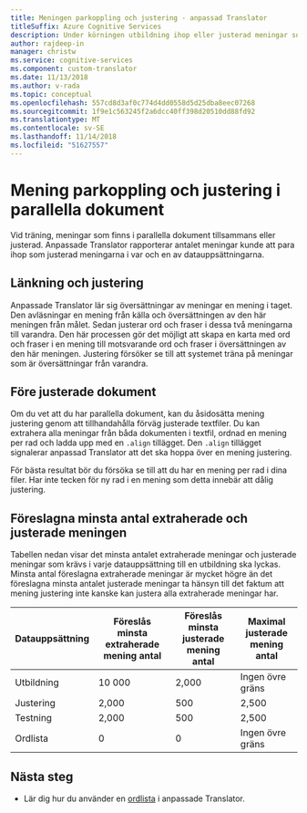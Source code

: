 ```yaml
---
title: Meningen parkoppling och justering - anpassad Translator
titleSuffix: Azure Cognitive Services
description: Under körningen utbildning ihop eller justerad meningar som finns i parallella dokument. Anpassade Translator lär sig översättningar en mening i taget, genom att läsa en mening översättningen av den här meningen. Sedan justerar ord och fraser i dessa två meningarna till varandra.
author: rajdeep-in
manager: christw
ms.service: cognitive-services
ms.component: custom-translator
ms.date: 11/13/2018
ms.author: v-rada
ms.topic: conceptual
ms.openlocfilehash: 557cd8d3af0c774d4dd0558d5d25dba8eec07268
ms.sourcegitcommit: 1f9e1c563245f2a6dcc40ff398d20510dd88fd92
ms.translationtype: MT
ms.contentlocale: sv-SE
ms.lasthandoff: 11/14/2018
ms.locfileid: "51627557"
---
```

# <a name="sentence-pairing-and-alignment-in-parallel-documents"></a>Mening parkoppling och justering i parallella dokument

Vid träning, meningar som finns i parallella dokument tillsammans eller justerad. Anpassade Translator rapporterar antalet meningar kunde att para ihop som justerad meningarna i var och en av datauppsättningarna.

## <a name="pairing-and-alignment-process"></a>Länkning och justering

Anpassade Translator lär sig översättningar av meningar en mening i taget. Den avläsningar en mening från källa och översättningen av den här meningen från målet. Sedan justerar ord och fraser i dessa två meningarna till varandra. Den här processen gör det möjligt att skapa en karta med ord och fraser i en mening till motsvarande ord och fraser i översättningen av den här meningen. Justering försöker se till att systemet träna på meningar som är översättningar från varandra.

## <a name="pre-aligned-documents"></a>Före justerade dokument

Om du vet att du har parallella dokument, kan du åsidosätta mening justering genom att tillhandahålla förväg justerade textfiler. Du kan extrahera alla meningar från båda dokumenten i textfil, ordnad en mening per rad och ladda upp med en `.align` tillägget. Den `.align` tillägget signalerar anpassad Translator att det ska hoppa över en mening justering.

För bästa resultat bör du försöka se till att du har en mening per rad i dina filer. Har inte tecken för ny rad i en mening som detta innebär att dålig justering.

## <a name="suggested-minimum-number-of-extracted-and-aligned-sentences"></a>Föreslagna minsta antal extraherade och justerade meningen

Tabellen nedan visar det minsta antalet extraherade meningar och justerade meningar som krävs i varje datauppsättning till en utbildning ska lyckas. Minsta antal föreslagna extraherade meningar är mycket högre än det föreslagna minsta antalet justerade meningar ta hänsyn till det faktum att mening justering inte kanske kan justera alla extraherade meningar har.

| Datauppsättning   | Föreslås minsta extraherade mening antal | Föreslås minsta justerade mening antal | Maximal justerade mening antal |
|------------|--------------------------------------------|------------------------------------------|--------------------------------|
| Utbildning   | 10 000                                     | 2,000                                    | Ingen övre gräns                 |
| Justering     | 2,000                                      | 500                                      | 2,500                          |
| Testning    | 2,000                                      | 500                                      | 2,500                          |
| Ordlista | 0                                          | 0                                        | Ingen övre gräns                 |

## <a name="next-steps"></a>Nästa steg

- Lär dig hur du använder en [ordlista](what-is-dictionary.md) i anpassade Translator.
